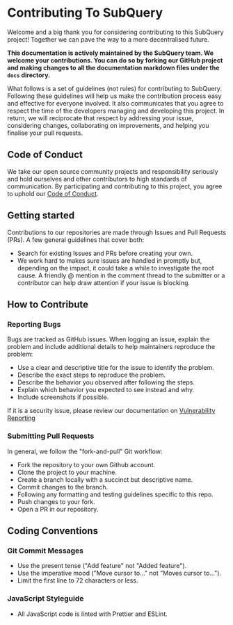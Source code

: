 # Contributing To SubQuery

Welcome and a big thank you for considering contributing to this SubQuery project! Together we can pave the way to a more decentralised future.

**This documentation is actively maintained by the SubQuery team. We welcome your contributions. You can do so by forking our GitHub project and making changes to all the documentation markdown files under the `docs` directory.**

What follows is a set of guidelines (not rules) for contributing to SubQuery. Following these guidelines will help us make the contribution process easy and effective for everyone involved. It also communicates that you agree to respect the time of the developers managing and developing this project. In return, we will reciprocate that respect by addressing your issue, considering changes, collaborating on improvements, and helping you finalise your pull requests.

## Code of Conduct

We take our open source community projects and responsibility seriously and hold ourselves and other contributors to high standards of communication. By participating and contributing to this project, you agree to uphold our [Code of Conduct](https://github.com/subquery/subql/blob/main/CODE_OF_CONDUCT.md).

## Getting started

Contributions to our repositories are made through Issues and Pull Requests (PRs). A few general guidelines that cover both:

- Search for existing Issues and PRs before creating your own.
- We work hard to makes sure issues are handled in promptly but, depending on the impact, it could take a while to investigate the root cause. A friendly @ mention in the comment thread to the submitter or a contributor can help draw attention if your issue is blocking.

## How to Contribute

### Reporting Bugs

Bugs are tracked as GitHub issues. When logging an issue, explain the problem and include additional details to help maintainers reproduce the problem:

- Use a clear and descriptive title for the issue to identify the problem.
- Describe the exact steps to reproduce the problem.
- Describe the behavior you observed after following the steps.
- Explain which behavior you expected to see instead and why.
- Include screenshots if possible.

If it is a security issue, please review our documentation on [Vulnerability Reporting](https://academy.subquery.network/miscellaneous/vulnerability-reporting.html)

### Submitting Pull Requests

In general, we follow the "fork-and-pull" Git workflow:

- Fork the repository to your own Github account.
- Clone the project to your machine.
- Create a branch locally with a succinct but descriptive name.
- Commit changes to the branch.
- Following any formatting and testing guidelines specific to this repo.
- Push changes to your fork.
- Open a PR in our repository.

## Coding Conventions

### Git Commit Messages

- Use the present tense ("Add feature" not "Added feature").
- Use the imperative mood ("Move cursor to..." not "Moves cursor to...").
- Limit the first line to 72 characters or less.

### JavaScript Styleguide

- All JavaScript code is linted with Prettier and ESLint.
